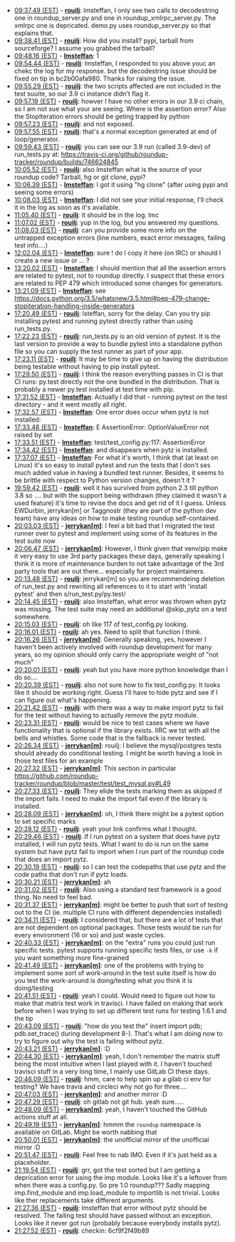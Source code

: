 * <a href="#09:37.49" id="09:37.49">09:37.49 (EST)</a> - __[rouilj](https://github.com/rouilj)__: lmsteffan, I only see two calls to decodestring one in roundup_server.py and one in roundup_xmlrpc_server.py. The xmlrpc one is depricated. demo.py uses roundup_server.py so that explains that.
* <a href="#09:38.41" id="09:38.41">09:38.41 (EST)</a> - __[rouilj](https://github.com/rouilj)__: How did you install? pypi, tarball from sourceforge? I assume you grabbed the tarball?
* <a href="#09:48.16" id="09:48.16">09:48.16 (EST)</a> - __[lmsteffan](https://github.com/lmsteffan)__: 1
* <a href="#09:54.44" id="09:54.44">09:54.44 (EST)</a> - __[rouilj](https://github.com/rouilj)__: lmsteffan, I responded to you above youc an chekc the log for my response. but the decodestring issue should be fixed on tip in bc2b00afa980. Thanks for raising the issue.
* <a href="#09:55.29" id="09:55.29">09:55.29 (EST)</a> - __[rouilj](https://github.com/rouilj)__: the two scripts affected are not included in the test suuite, so our 3.9 ci instance didn't flag it.
* <a href="#09:57.19" id="09:57.19">09:57.19 (EST)</a> - __[rouilj](https://github.com/rouilj)__: howver I have no other errors in our 3.9 ci chain, so I am not sue what your are seeing. Where is the assertion error? Also the StopIteration errors should be geting trapped by python
* <a href="#09:57.23" id="09:57.23">09:57.23 (EST)</a> - __[rouilj](https://github.com/rouilj)__: and not exposed.
* <a href="#09:57.55" id="09:57.55">09:57.55 (EST)</a> - __[rouilj](https://github.com/rouilj)__: that's a normal exception generated at end of loop/generator.
* <a href="#09:59.43" id="09:59.43">09:59.43 (EST)</a> - __[rouilj](https://github.com/rouilj)__: you can see our 3.9 run (called 3.9-dev) of run_tests.py at: https://travis-ci.org/github/roundup-tracker/roundup/builds/746624845
* <a href="#10:05.52" id="10:05.52">10:05.52 (EST)</a> - __[rouilj](https://github.com/rouilj)__: also lmsteffan what is the source of your roundup code? Tarball, hg or git clone, pypi?
* <a href="#10:06.39" id="10:06.39">10:06.39 (EST)</a> - __[lmsteffan](https://github.com/lmsteffan)__: I got it using "hg clone" (after using pypi and seeing some errors)
* <a href="#10:08.03" id="10:08.03">10:08.03 (EST)</a> - __[lmsteffan](https://github.com/lmsteffan)__: I did not see your initial response, I'll check it in the log as soon as it's available.
* <a href="#11:05.40" id="11:05.40">11:05.40 (EST)</a> - __[rouilj](https://github.com/rouilj)__: it should be in the log. lmc
* <a href="#11:07.02" id="11:07.02">11:07.02 (EST)</a> - __[rouilj](https://github.com/rouilj)__: yup in the log, but you answered my questions.
* <a href="#11:08.03" id="11:08.03">11:08.03 (EST)</a> - __[rouilj](https://github.com/rouilj)__: can you provide some more info on the untrapped exception errors (line numbers, exact error messages, failing test info....)
* <a href="#12:02.04" id="12:02.04">12:02.04 (EST)</a> - __[lmsteffan](https://github.com/lmsteffan)__: sure ! do I copy it here (on IRC) or should I create a new issue or ... ?
* <a href="#13:20.02" id="13:20.02">13:20.02 (EST)</a> - __[lmsteffan](https://github.com/lmsteffan)__: I should mention that all the assertion errors are related to pytest, not to roundup directly. I suspect that these errors are related to PEP 479 which introduced some changes for generators.
* <a href="#13:21.09" id="13:21.09">13:21.09 (EST)</a> - __[lmsteffan](https://github.com/lmsteffan)__: see https://docs.python.org/3.5/whatsnew/3.5.html#pep-479-change-stopiteration-handling-inside-generators
* <a href="#17:20.49" id="17:20.49">17:20.49 (EST)</a> - __[rouilj](https://github.com/rouilj)__: lsteffan, sorry for the delay. Can you try pip installing pytest and running pytest directly rather than using run_tests.py.
* <a href="#17:22.23" id="17:22.23">17:22.23 (EST)</a> - __[rouilj](https://github.com/rouilj)__: run_tests.py is an old version of pytest. It is the last version to provide a way to bundle pytest into a standalone python file so you can supply the test runner as part of your app.
* <a href="#17:23.11" id="17:23.11">17:23.11 (EST)</a> - __[rouilj](https://github.com/rouilj)__: It may be time to give up on having the distribution being testable without having to pip install pytest.
* <a href="#17:29.50" id="17:29.50">17:29.50 (EST)</a> - __[rouilj](https://github.com/rouilj)__: I think the reason everything passes in CI is that CI runs: py.test directly not the one bundled in the distribution. That is probably a newer py.test installed at test time with pip.
* <a href="#17:31.52" id="17:31.52">17:31.52 (EST)</a> - __[lmsteffan](https://github.com/lmsteffan)__: Actually I did that - running pytest on the test directory - and it went mostly all right.
* <a href="#17:32.57" id="17:32.57">17:32.57 (EST)</a> - __[lmsteffan](https://github.com/lmsteffan)__: One error does occur when pytz is not installed:
* <a href="#17:33.48" id="17:33.48">17:33.48 (EST)</a> - __[lmsteffan](https://github.com/lmsteffan)__: E           AssertionError: OptionValueError not raised by set
* <a href="#17:33.51" id="17:33.51">17:33.51 (EST)</a> - __[lmsteffan](https://github.com/lmsteffan)__: test/test_config.py:117: AssertionError
* <a href="#17:34.42" id="17:34.42">17:34.42 (EST)</a> - __[lmsteffan](https://github.com/lmsteffan)__: and disappears when pytz is installed.
* <a href="#17:37.07" id="17:37.07">17:37.07 (EST)</a> - __[lmsteffan](https://github.com/lmsteffan)__: For what it's worth, I think that (at least on Linux) it's so easy to install pytest and run the tests that I don't ses much added value in having a bundled test runner. Besides, it seems to be brittle with respect to Python version changes, doesn't it ?
* <a href="#19:59.42" id="19:59.42">19:59.42 (EST)</a> - __[rouilj](https://github.com/rouilj)__: well it has survived from python 2.3 till python 3.8 so .... but with the support being withdrawn (they claimed it wasn't a used feature) it's time to revise the docs and get rid of it I guess. Unless EWDurbin, jerrykan[m]  or Taggnostr (they are part of the python dev team) have any ideas on how to make testing roundup self-contained.
* <a href="#20:03.03" id="20:03.03">20:03.03 (EST)</a> - __[jerrykan[m]](https://github.com/jerrykan[m])__: I feel a bit bad that I migrated the test runner over to pytest and implement using some of its features in the test suite now
* <a href="#20:06.47" id="20:06.47">20:06.47 (EST)</a> - __[jerrykan[m]](https://github.com/jerrykan[m])__: However, I think given that venv/pip make it very easy to use 3rd party packages these days, generally speaking I think it is more of maintenance burden to not take advantage of the 3rd party tools that are out there... especially for project maintainers.
* <a href="#20:13.48" id="20:13.48">20:13.48 (EST)</a> - __[rouilj](https://github.com/rouilj)__: jerrykan[m] so you are recommendeing deletion of run_test.py and rewriting all references to it to start with 'install pytest' and then s/run_test.py/py.test/
* <a href="#20:14.45" id="20:14.45">20:14.45 (EST)</a> - __[rouilj](https://github.com/rouilj)__: also lmsteffan, what error was thrown when pytz was missing. The test suite may need an additional @skip_pytz on a test somewhere.
* <a href="#20:15.03" id="20:15.03">20:15.03 (EST)</a> - __[rouilj](https://github.com/rouilj)__: oh like 117 of test_config.py looking.
* <a href="#20:16.01" id="20:16.01">20:16.01 (EST)</a> - __[rouilj](https://github.com/rouilj)__: ah yes. Need to split that function I think.
* <a href="#20:16.26" id="20:16.26">20:16.26 (EST)</a> - __[jerrykan[m]](https://github.com/jerrykan[m])__: Generally speaking, yes, however I haven't been actively involved with roundup development for many years, so my opinion should only carry the appropriate weight of "not much"
* <a href="#20:20.01" id="20:20.01">20:20.01 (EST)</a> - __[rouilj](https://github.com/rouilj)__: yeah but you have more python knowledge than I do so....
* <a href="#20:20.39" id="20:20.39">20:20.39 (EST)</a> - __[rouilj](https://github.com/rouilj)__: also not sure how to fix test_config.py. It looks like it should be working right. Guess I'll have to hide pytz and see if I can figure out what's happening.
* <a href="#20:21.42" id="20:21.42">20:21.42 (EST)</a> - __[rouilj](https://github.com/rouilj)__: with there was a way to make import pytz to fail for the test without having to actually remove the pytz module.
* <a href="#20:23.31" id="20:23.31">20:23.31 (EST)</a> - __[rouilj](https://github.com/rouilj)__: would be nice to test cases where we have functionality that is optional if the library exists. IIRC we tst with all the bells and whistles. Some code that is the fallback is never tested.
* <a href="#20:26.34" id="20:26.34">20:26.34 (EST)</a> - __[jerrykan[m]](https://github.com/jerrykan[m])__: rouilj: I believe the mysql/postgres tests should already do conditional testing. I might be worth having a look in those test files for an example
* <a href="#20:27.32" id="20:27.32">20:27.32 (EST)</a> - __[jerrykan[m]](https://github.com/jerrykan[m])__: This section in particular https://github.com/roundup-tracker/roundup/blob/master/test/test_mysql.py#L49
* <a href="#20:27.33" id="20:27.33">20:27.33 (EST)</a> - __[rouilj](https://github.com/rouilj)__: They elide the tests marking them as skipped if the import fails. I need to make the import fail even if the library is installed.
* <a href="#20:28.09" id="20:28.09">20:28.09 (EST)</a> - __[jerrykan[m]](https://github.com/jerrykan[m])__: oh, I think there might be a pytest option to set specific marks
* <a href="#20:28.12" id="20:28.12">20:28.12 (EST)</a> - __[rouilj](https://github.com/rouilj)__: yeah your link confirms what I thought.
* <a href="#20:29.46" id="20:29.46">20:29.46 (EST)</a> - __[rouilj](https://github.com/rouilj)__: If I run pytest on a system that does have pytz installed, I will run pytz tests. What I want to do is run on the same system but have pytz fail to import when I run part of the roundup code that does an import pytz.
* <a href="#20:30.19" id="20:30.19">20:30.19 (EST)</a> - __[rouilj](https://github.com/rouilj)__: so I can test the codepaths that use pytz and the code paths that don't run if pytz loads.
* <a href="#20:30.21" id="20:30.21">20:30.21 (EST)</a> - __[jerrykan[m]](https://github.com/jerrykan[m])__: ah
* <a href="#20:31.02" id="20:31.02">20:31.02 (EST)</a> - __[rouilj](https://github.com/rouilj)__: Also using a standard test framework is a good thing. No need to feel bad.
* <a href="#20:31.37" id="20:31.37">20:31.37 (EST)</a> - __[jerrykan[m]](https://github.com/jerrykan[m])__: might be better to push that sort of testing out to the CI (ie. multiple CI runs with different dependencies installed)
* <a href="#20:34.11" id="20:34.11">20:34.11 (EST)</a> - __[rouilj](https://github.com/rouilj)__: I considered that, but there are a lot of tests that are not dependent on optional packages. Those tests would be run for every environment (16 or so) and just waste cycles.
* <a href="#20:40.33" id="20:40.33">20:40.33 (EST)</a> - __[jerrykan[m]](https://github.com/jerrykan[m])__: on the "extra" runs you could just run specific tests. pytest supports running specific tests files, or use `-k` if you want something more fine-grained
* <a href="#20:41.49" id="20:41.49">20:41.49 (EST)</a> - __[jerrykan[m]](https://github.com/jerrykan[m])__: one of the problems with trying to implement some sort of work-around in the test suite itself is how do you test the work-around is doing/testing what you think it is doing/testing
* <a href="#20:41.51" id="20:41.51">20:41.51 (EST)</a> - __[rouilj](https://github.com/rouilj)__: yeah I could. Would need to figure out how to make that matrix test work in travisci. I have failed on making that work before when I was trying to set up different test runs for testing 1.6.1 and the tip
* <a href="#20:43.09" id="20:43.09">20:43.09 (EST)</a> - __[rouilj](https://github.com/rouilj)__: "how do you test the" insert import pdb; pdb.set_trace() during development 8-). That's what I am doing now to try to figure out why the test is failing without pytz.
* <a href="#20:43.21" id="20:43.21">20:43.21 (EST)</a> - __[jerrykan[m]](https://github.com/jerrykan[m])__: :D
* <a href="#20:44.30" id="20:44.30">20:44.30 (EST)</a> - __[jerrykan[m]](https://github.com/jerrykan[m])__: yeah, I don't remember the matrix stuff being the most intuitive when I last played with it. I haven't touched travisci stuff in a very long time, I mainly use GitLab CI these days.
* <a href="#20:46.09" id="20:46.09">20:46.09 (EST)</a> - __[rouilj](https://github.com/rouilj)__: hmm, care to help spin up a gilab ci env for testing? We have travis and circleci why not go for three....
* <a href="#20:47.03" id="20:47.03">20:47.03 (EST)</a> - __[jerrykan[m]](https://github.com/jerrykan[m])__: and another mirror :D
* <a href="#20:47.29" id="20:47.29">20:47.29 (EST)</a> - __[rouilj](https://github.com/rouilj)__: oh gitlab not git hub. yeah sure.....
* <a href="#20:48.09" id="20:48.09">20:48.09 (EST)</a> - __[jerrykan[m]](https://github.com/jerrykan[m])__: yeah, I haven't touched the GitHub actions stuff at all.
* <a href="#20:49.19" id="20:49.19">20:49.19 (EST)</a> - __[jerrykan[m]](https://github.com/jerrykan[m])__: hmmm the `roundup` namespace is available on GitLab. Might be worth nabbing that
* <a href="#20:50.01" id="20:50.01">20:50.01 (EST)</a> - __[jerrykan[m]](https://github.com/jerrykan[m])__: the unofficial mirror of the unofficial mirror :D
* <a href="#20:51.47" id="20:51.47">20:51.47 (EST)</a> - __[rouilj](https://github.com/rouilj)__: Feel free to nab IMO. Even if it's just held as a placeholder.
* <a href="#21:19.54" id="21:19.54">21:19.54 (EST)</a> - __[rouilj](https://github.com/rouilj)__: grr, got the test sorted but I am getting a deprication error for using the imp module. Looks like it's a leftover from when there was a config.py. So pre 1.0 roundup??? Sadly mapping imp.find_module and imp.load_module to importlib is not trivial. Looks like ther replacements take different arguments.
* <a href="#21:27.36" id="21:27.36">21:27.36 (EST)</a> - __[rouilj](https://github.com/rouilj)__: lmsteffan that error without pytz should be resolved. The failing test should have passed without an exception. Looks like it never got run (probably because everybody installs pytz).
* <a href="#21:27.52" id="21:27.52">21:27.52 (EST)</a> - __[rouilj](https://github.com/rouilj)__: checkin: 6cf9f2f49b89
